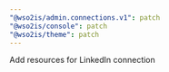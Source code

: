 ```yaml
---
"@wso2is/admin.connections.v1": patch
"@wso2is/console": patch
"@wso2is/theme": patch
---
```


Add resources for LinkedIn connection
